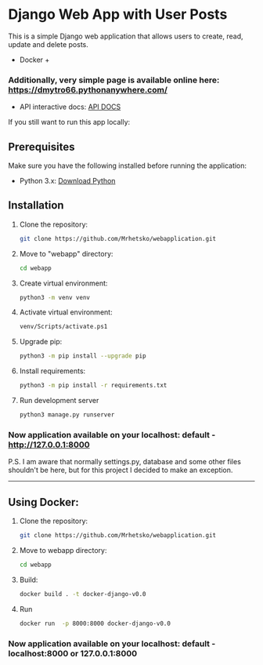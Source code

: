 # Django Web App with User Posts

This is a simple Django web application that allows users to create, read, update and delete posts.
+ Docker +

### Additionally, very simple page is available online here: https://dmytro66.pythonanywhere.com/
- API interactive docs: [API DOCS](https://dmytro66.pythonanywhere.com/api/schema/docs/)


If you still want to run this app locally:
## Prerequisites

Make sure you have the following installed before running the application:
- Python 3.x: [Download Python](https://www.python.org/downloads/)


## Installation

1. Clone the repository:

   ```bash
   git clone https://github.com/Mrhetsko/webapplication.git
   ```
2. Move to "webapp" directory:
   ```bash
   cd webapp
   ```

3. Create virtual environment:
   ```bash
   python3 -m venv venv
   ```
   
4. Activate virtual environment:
    ```bash
    venv/Scripts/activate.ps1

5. Upgrade pip:
   ```bash
   python3 -m pip install --upgrade pip
   ```
   
6. Install requirements:
   ```bash
   python3 -m pip install -r requirements.txt
   ```

7. Run development server 
   ```bash
   python3 manage.py runserver
   ```
### Now application available on your localhost: default - http://127.0.0.1:8000

P.S. I am aware that normally settings.py, database and some other files shouldn't be here, but for this project I decided to make an exception.
<hr>


## Using Docker:

1. Clone the repository:

   ```bash
   git clone https://github.com/Mrhetsko/webapplication.git
   ```
2. Move to webapp directory:
   ```bash
   cd webapp

3. Build:
   ```bash
   docker build . -t docker-django-v0.0
   ```
   
4. Run
   ```bash
   docker run  -p 8000:8000 docker-django-v0.0
   ```

### Now application available on your localhost: default - localhost:8000 or 127.0.0.1:8000